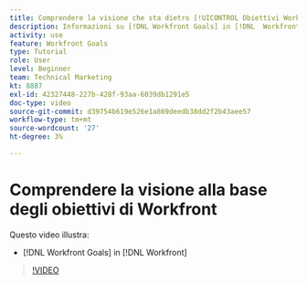 ```yaml
---
title: Comprendere la visione che sta dietro [!UICONTROL Obiettivi Workfront]
description: Informazioni su [!DNL Workfront Goals] in [!DNL  Workfront] dal team di prodotto.
activity: use
feature: Workfront Goals
type: Tutorial
role: User
level: Beginner
team: Technical Marketing
kt: 8887
exl-id: 42327448-227b-428f-93aa-6039db1291e5
doc-type: video
source-git-commit: d39754b619e526e1a869deedb38dd2f2b43aee57
workflow-type: tm+mt
source-wordcount: '27'
ht-degree: 3%

---
```


# Comprendere la visione alla base degli obiettivi di Workfront

Questo video illustra:

* [!DNL Workfront Goals] in [!DNL  Workfront]

>[!VIDEO](https://video.tv.adobe.com/v/335181/?quality=12)
